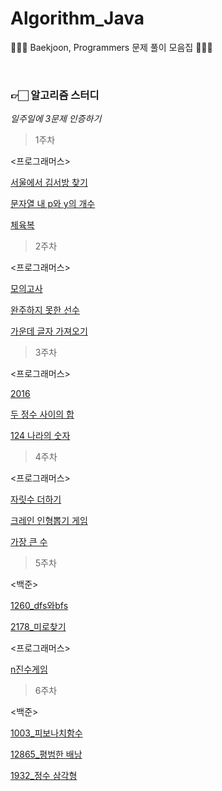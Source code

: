 # Algorithm_Java
👩🏻‍💻 Baekjoon, Programmers 문제 풀이 모음집 👩🏻‍💻

<br>

### 👉🏻  **알고리즘 스터디**

*일주일에 3문제 인증하기*

> 1주차 

<프로그래머스>

[서울에서 김서방 찾기](https://github.com/yunakim2/Algorithm_Java/blob/master/Programmers/level1/%EC%84%9C%EC%9A%B8%EC%97%90%EC%84%9C%20%EA%B9%80%EC%84%9C%EB%B0%A9%20%EC%B0%BE%EA%B8%B0.java)

[문자열 내 p와 y의 개수](https://github.com/yunakim2/Algorithm_Java/blob/master/Programmers/level1/%EB%AC%B8%EC%9E%90%EC%97%B4%20%EB%82%B4%20p%EC%99%80%20y%EC%9D%98%20%EA%B0%9C%EC%88%98.java)

[체육복](https://github.com/yunakim2/Algorithm_Java/blob/master/Programmers/level1/%EC%B2%B4%EC%9C%A1%EB%B3%B5.java)

> 2주차

<프로그래머스>

[모의고사](https://github.com/yunakim2/Algorithm_Java/blob/master/Programmers/level1/%EB%AA%A8%EC%9D%98%EA%B3%A0%EC%82%AC.java)

[완주하지 못한 선수](https://github.com/yunakim2/Algorithm_Java/blob/master/Programmers/level1/%EC%99%84%EC%A3%BC%ED%95%98%EC%A7%80%20%EB%AA%BB%ED%95%9C%20%EC%84%A0%EC%88%98.java)

[가운데 글자 가져오기](https://github.com/yunakim2/Algorithm_Java/blob/master/Programmers/level1/%EA%B0%80%EC%9A%B4%EB%8D%B0%20%EA%B8%80%EC%9E%90%20%EA%B0%80%EC%A0%B8%EC%98%A4%EA%B8%B0.java)

> 3주차

<프로그래머스>

[2016](https://github.com/yunakim2/Algorithm_Java/blob/master/Programmers/level1/2016.java)

[두 정수 사이의 합](https://github.com/yunakim2/Algorithm_Java/blob/master/Programmers/level1/%EB%91%90%20%EC%A0%95%EC%88%98%20%EC%82%AC%EC%9D%B4%EC%9D%98%20%ED%95%A9.java)

[124 나라의 숫자](https://github.com/yunakim2/Algorithm_Java/blob/master/Programmers/level2/124%EB%82%98%EB%9D%BC%EC%9D%98%20%EC%88%AB%EC%9E%90.java)

> 4주차

<프로그래머스>

[자릿수 더하기](https://github.com/yunakim2/Algorithm_Java/blob/master/Programmers/level1/%EC%9E%90%EB%A6%BF%EC%88%98%20%EB%8D%94%ED%95%98%EA%B8%B0.java)

[크레인 인형뽑기 게임](https://github.com/yunakim2/Algorithm_Java/blob/master/Programmers/level1/%EC%B9%B4%EC%B9%B4%EC%98%A4%20%EA%B2%A8%EC%9A%B8%20%EC%9D%B8%ED%84%B4%EC%8B%AD%202019_%EC%9D%B8%ED%98%95%EB%BD%91%EA%B8%B0/%ED%81%AC%EB%A0%88%EC%9D%B8%20%EC%9D%B8%ED%98%95%EB%BD%91%EA%B8%B0%20%EA%B2%8C%EC%9E%84%20(2019%20%EC%B9%B4%EC%B9%B4%EC%98%A4%20%EA%B2%A8%EC%9A%B8%20%EC%9D%B8%ED%84%B4%EC%8B%AD).java)

[가장 큰 수](https://github.com/yunakim2/Algorithm_Java/blob/master/Programmers/level2/%EA%B0%80%EC%9E%A5%20%ED%81%B0%20%EC%88%98.java)

> 5주차

<백준>

[1260_dfs와bfs](https://github.com/yunakim2/Algorithm_Java/blob/master/Baekjoon/BFS%20%26%20DFS/B_1260.java)

[2178_미로찾기](https://github.com/yunakim2/Algorithm_Java/blob/master/Baekjoon/BFS%20%26%20DFS/B_2178.java)

<프로그래머스>

[n진수게임](https://github.com/yunakim2/Algorithm_Java/blob/master/Programmers/level2/level2_n%EC%A7%84%EC%88%98%EA%B2%8C%EC%9E%84.java)

> 6주차

<백준>

[1003_피보나치함수](https://github.com/yunakim2/Algorithm_Java/blob/master/Baekjoon/DP/B_1003.java)

[12865_평범한 배낭](https://github.com/yunakim2/Algorithm_Java/blob/master/Baekjoon/DP/B_12865.java)

[1932_정수 삼각형](https://github.com/yunakim2/Algorithm_Java/blob/master/Baekjoon/DP/B_1932.java)
